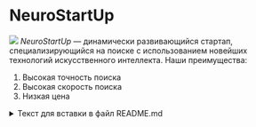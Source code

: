 
# NeuroStartUp
![](https://netology-code.github.io/git-homeworks/introduction/assets/logo.png)
*NeuroStartUp* — динамически развивающийся стартап, специализирующийся на поиске с использованием новейших технологий искусственного интеллекта.
Наши преимущества:
1. Высокая точность поиска
2. Высокая скорость поиска
3. Низкая цена
<details><summary> Текст для вставки в файл README.md</summary>
    <li>4. Сделайте коммит с изменениями.</li>
    <li>5. Отправьте коммит в репозиторий: git push -u origin new-text.</li>
   <li> 6. Откройте репозиторий на GitHub в браузере, переключитесь на ветку new-text и скопируйте ссылку из - адресной строки браузера. </li>
</details>